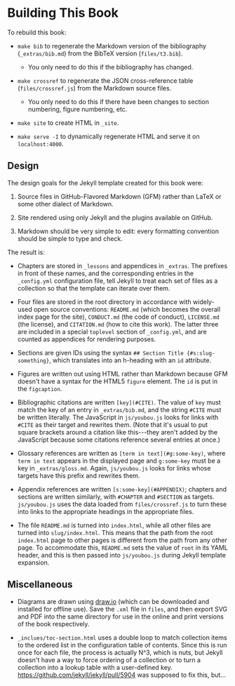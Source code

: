# Building This Book

To rebuild this book:

- `make bib` to regenerate the Markdown version of the bibliography (`_extras/bib.md`) from the BibTeX version (`files/t3.bib`).
  - You only need to do this if the bibliography has changed.

- `make crossref` to regenerate the JSON cross-reference table (`files/crossref.js`) from the Markdown source files.
  - You only need to do this if there have been changes to section numbering, figure numbering, etc.

- `make site` to create HTML in `_site`.

- `make serve -I` to dynamically regenerate HTML and serve it on `localhost:4000`.

## Design

The design goals for the Jekyll template created for this book were:

1. Source files in GitHub-Flavored Markdown (GFM) rather than LaTeX or some other dialect of Markdown.

2. Site rendered using only Jekyll and the plugins available on GitHub.

3. Markdown should be very simple to edit: every formatting convention should be simple to type and check.

The result is:

- Chapters are stored in `_lessons` and appendices in `_extras`.  The prefixes in front of these names, and the corresponding entries in the `_config.yml` configuration file, tell Jekyll to treat each set of files as a collection so that the template can iterate over them.

- Four files are stored in the root directory in accordance with widely-used open source conventions: `README.md` (which becomes the overall index page for the site), `CONDUCT.md` (the code of conduct), `LICENSE.md` (the license), and `CITATION.md` (how to cite this work).  The latter three are included in a special `toplevel` section of `_config.yml`, and are counted as appendices for rendering purposes.

- Sections are given IDs using the syntax `## Section Title {#s:slug-something}`, which translates into an h-heading with an `id` attribute.

- Figures are written out using HTML rather than Markdown because GFM doesn't have a syntax for the HTML5 `figure` element.  The `id` is put in the `figcaption`.

- Bibliographic citations are written `[key](#CITE)`.  The value of `key` must match the key of an entry in `_extras/bib.md`, and the string `#CITE` must be written literally.  The JavaScript in `js/youbou.js` looks for links with `#CITE` as their target and rewrites them.  (Note that it's usual to put square brackets around a citation like this---they aren't added by the JavaScript because some citations reference several entries at once.)

- Glossary references are written as `[term in text](#g:some-key)`, where `term in text` appears in the displayed page and `g:some-key` must be a key in `_extras/gloss.md`.  Again, `js/youbou.js` looks for links whose targets have this prefix and rewrites them.

- Appendix references are written `[s:some-key](#APPENDIX)`; chapters and sections are written similarly, with `#CHAPTER` and `#SECTION` as targets.  `js/youbou.js` uses the data loaded from `files/crossref.js` to turn these into links to the appropriate headings in the appropriate files.

- The file `README.md` is turned into `index.html`, while all other files are turned into `slug/index.html`.  This means that the path from the root `index.html` page to other pages is different from the path from any other page.  To accommodate this, `README.md` sets the value of `root` in its YAML header, and this is then passed into `js/youbou.js` during Jekyll template expansion.

## Miscellaneous

- Diagrams are drawn using [draw.io](http://draw.io) (which can be downloaded and installed for offline use).  Save the `.xml` file in `files`, and then export SVG and PDF into the same directory for use in the online and print versions of the book respectively.

- `_inclues/toc-section.html` uses a double loop to match collection items to the ordered list in the configuration table of contents.  Since this is run once for each file, the process is actually N^3, which is nuts, but Jekyll doesn't have a way to force ordering of a collection or to turn a collection into a lookup table with a user-defined key.  <https://github.com/jekyll/jekyll/pull/5904> was supposed to fix this, but...
